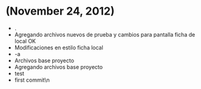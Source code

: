 # (November 24, 2012)
* .
* Agregando archivos nuevos de prueba y cambios para pantalla ficha de local OK
* Modificaciones en estilo ficha local
* -a
* Archivos base proyecto
* Agregando archivos base proyecto
* test
* first commit\n
